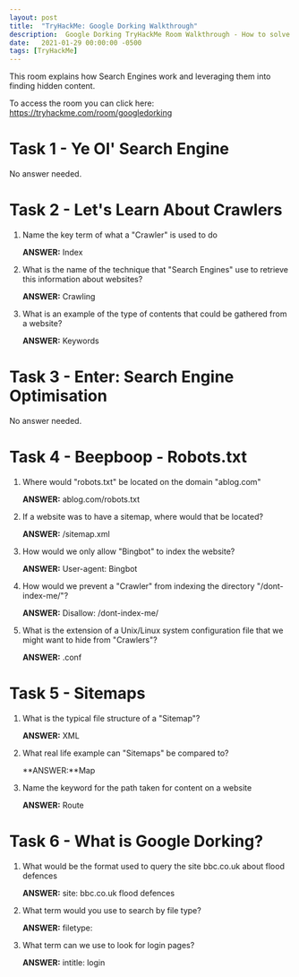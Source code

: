 ```yaml
---
layout: post
title:  "TryHackMe: Google Dorking Walkthrough"
description:  Google Dorking TryHackMe Room Walkthrough - How to solve it.
date:   2021-01-29 00:00:00 -0500
tags: [TryHackMe]
---
```

This room explains how Search Engines work and leveraging them into finding hidden content.

To access the room you can click here: <a href="https://tryhackme.com/room/googledorking" target="_blank">https://tryhackme.com/room/googledorking</a>

# Task 1 - Ye Ol' Search Engine

No answer needed.

# Task 2 - Let's Learn About Crawlers

1. Name the key term of what a "Crawler" is used to do

    **ANSWER:** Index

2. What is the name of the technique that "Search Engines" use to retrieve this information about websites?

    **ANSWER:** Crawling

3. What is an example of the type of contents that could be gathered from a website?

    **ANSWER:** Keywords

# Task 3 - Enter: Search Engine Optimisation

No answer needed.

# Task 4 - Beepboop - Robots.txt

1. Where would "robots.txt" be located on the domain "ablog.com"

    **ANSWER:** ablog.com/robots.txt

2. If a website was to have a sitemap, where would that be located?

    **ANSWER:** /sitemap.xml

3. How would we only allow "Bingbot" to index the website?

    **ANSWER:** User-agent: Bingbot

4. How would we prevent a "Crawler" from indexing the directory "/dont-index-me/"?

    **ANSWER:** Disallow: /dont-index-me/

5. What is the extension of a Unix/Linux system configuration file that we might want to hide from "Crawlers"?

    **ANSWER:** .conf

# Task 5 - Sitemaps

1. What is the typical file structure of a "Sitemap"?

    **ANSWER:** XML

2. What real life example can "Sitemaps" be compared to?

    **ANSWER:**Map

3. Name the keyword for the path taken for content on a website

    **ANSWER:** Route

# Task 6 - What is Google Dorking?

1. What would be the format used to query the site bbc.co.uk about flood defences

    **ANSWER:** site: bbc.co.uk flood defences

2. What term would you use to search by file type?

    **ANSWER:** filetype:

3. What term can we use to look for login pages?

    **ANSWER:** intitle: login




